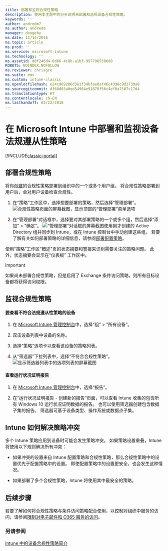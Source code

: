 ```yaml
---
title: 部署和监视合规性策略
description: 使用本主题中的分步说明来部署和监视设备合规性策略。
keywords: ''
author: andredm7
ms.author: andredm
manager: dougeby
ms.date: 11/14/2016
ms.topic: article
ms.prod: ''
ms.service: microsoft-intune
ms.technology: ''
ms.assetid: d8f246d4-0d86-4c8b-a1bf-9977985506d8
ROBOTS: NOINDEX,NOFOLLOW
ms.reviewer: chrisgre
ms.suite: ems
ms.custom: intune-classic
ms.openlocfilehash: e24c969206d3e1f34bfee0af46c4398c9d2739a8
ms.sourcegitcommit: df60d03a0ed54964e91879f56c4ef0a7507c17d4
ms.translationtype: HT
ms.contentlocale: zh-CN
ms.lasthandoff: 03/22/2018
---
```

# <a name="deploy-and-monitor-a-device-compliance-policy-in-microsoft-intune"></a>在 Microsoft Intune 中部署和监视设备法规遵从性策略

[!INCLUDE[classic-portal](../includes/classic-portal.md)]

## <a name="deploy-a-compliance-policy"></a>部署合规性策略
将你[创建](create-a-device-compliance-policy-in-microsoft-intune.md)的合规性策略部署到组织中的一个或多个用户组。 将合规性策略部署到用户后，会对用户设备检查合规性。

1.  在“策略”工作区中，选择想要部署的策略，然后选择“管理部署”。
![合规性策略页面的屏幕截图，显示顶部的“管理部署”菜单选项](./media/intune-sa-3c-deploy-compliance-policy2.png)

2.  在“管理部署”对话框中，选择要对其部署策略的一个或多个组，然后选择“添加” > “确定”。
![“管理部署”对话框的屏幕截图](./media/intune-sa-3d-deploy-compliance-policy3-Manage.png)使用刚才创建的 Active Directory 组并同步到 Intune，或在 Intune 控制台中手动创建这些组。 若要了解有关如何部署策略的详细信息，请参阅[部署配置策略](manage-settings-and-features-on-your-devices-with-microsoft-intune-policies.md)。

使用“策略”工作区“概述”页的状态摘要和警报来识别需要关注的策略问题。 此外，状态摘要会显示在“仪表板”  工作区中。

> [!IMPORTANT]
> 如果尚未部署合规性策略，但是启用了 Exchange 条件访问策略，则所有目标设备都将获得访问权限。

## <a name="monitor-the-compliance-policy"></a>监视合规性策略

#### <a name="to-view-devices-that-do-not-conform-to-a-compliance-policy"></a>要查看不符合法规遵从性策略的设备

1.  在 [Microsoft Intune 管理控制台](https://manage.microsoft.com)中，选择“组” > “所有设备”。

2.  双击设备列表中设备的名称。

3.  选择“策略”选项卡以查看该设备的策略列表。

4.  从“筛选器”下拉列表中，选择“不符合合规性策略”。
![显示筛选器列表中的选项列表的屏幕截图](./media/intune-sa-3e-view-device-noncompliance.png)

#### <a name="to-view-the-health-attestation-reports"></a>查看运行状况证明报告

1.  在 [Microsoft Intune 管理控制台](https://manage.microsoft.com)中，选择“报告”。

2.  在“运行状况证明报告 - 创建新的报告”页面，可以查看 Intune 收集的包含所有 Windows 10 运行状况证明数据的报告。 也可以使用筛选器创建包含数据子集的报告。 筛选器可基于设备类型、操作系统或数据点子集。

## <a name="how-intune-resolves-policy-conflicts"></a>Intune 如何解决策略冲突
多个 Intune 策略应用到设备时可能会发生策略冲突。 如果策略设置重叠，Intune 将使用以下规则解决所有冲突：

-   如果冲突的设置来自 Intune 配置策略和合规性策略，那么合规性策略中的设置优先于配置策略中的设置。 即使配置策略中的设置更安全，也会发生这种情况。

-   如果部署了多个合规性策略，Intune 将使用其中最安全的策略。

## <a name="next-steps"></a>后续步骤
若要了解如何将合规性策略与条件访问策略配合使用，以控制对组织中服务的访问，请参阅[限制对电子邮件和 O365 服务的访问](restrict-access-to-email-and-o365-services-with-microsoft-intune.md)。


### <a name="see-also"></a>另请参阅
[Intune 中的设备合规性策略简介](introduction-to-device-compliance-policies-in-microsoft-intune.md)
